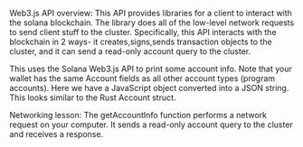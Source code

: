 Web3.js API overview:
This API provides libraries for a client to interact with the solana blockchain. The library does all of the low-level network requests to send client stuff to the cluster. 
Specifically, this API interacts with the blockchain in 2 ways- it creates,signs,sends transaction objects to the cluster, and it can send a read-only account query to the cluster.

This uses the Solana Web3.js API to print some account info.
Note that your wallet has the same Account fields as all other account types (program accounts). 
Here we have a JavaScript object converted into a JSON string. This looks similar to the Rust Account struct.

Networking lesson:
The getAccountInfo function performs a network request on your computer. It sends a read-only account query to the cluster and receives a response.